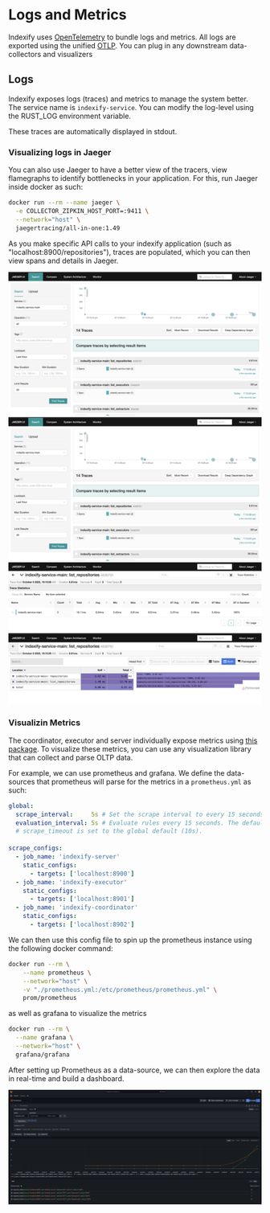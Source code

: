 # Logs and Metrics

Indexify uses [OpenTelemetry](https://opentelemetry.io/) to bundle logs and metrics.
All logs are exported using the unified [OTLP](https://opentelemetry.io/docs/specs/otel/protocol/). You can plug in any downstream data-collectors and visualizers

## Logs

Indexify exposes logs (traces) and metrics to manage the system better.
The service name is `indexify-service`.
You can modify the log-level using the RUST_LOG environment variable.
<!-- TODO: this should be set before Docker is run -->
These traces are automatically displayed in stdout.

### Visualizing logs in Jaeger

You can also use Jaeger to have a better view of the tracers, view flamegraphs to identify bottlenecks in your application.
For this, run Jaeger inside docker as such:

```sh
docker run --rm --name jaeger \
  -e COLLECTOR_ZIPKIN_HOST_PORT=:9411 \
  --network="host" \
  jaegertracing/all-in-one:1.49
```

As you make specific API calls to your indexify application (such as "localhost:8900/repositories"), traces are populated, which you can then view spans and details in Jaeger.

![Traces](docs/docs/images/jaeger/traces.png)
![Detailed Spans & Logs](docs/docs/images/jaeger/traces.png)
![Statistics](docs/docs/images/jaeger/stats.png)
![Flamegraph](docs/docs/images/jaeger/flamegraph.png)

### Visualizin Metrics

The coordinator, executor and server individually expose metrics using [this package](https://github.com/ttys3/axum-otel-metrics).
To visualize these metrics, you can use any visualization library that can collect and parse OLTP data.

For example, we can use prometheus and grafana. We define the data-sources that prometheus will parse for the metrics in a `prometheus.yml` as such:

```yaml
global:
  scrape_interval:     5s # Set the scrape interval to every 15 seconds. Default is every 1 minute.
  evaluation_interval: 5s # Evaluate rules every 15 seconds. The default is every 1 minute.
  # scrape_timeout is set to the global default (10s).

scrape_configs:
  - job_name: 'indexify-server'
    static_configs:
      - targets: ['localhost:8900']
  - job_name: 'indexify-executor'
    static_configs:
      - targets: ['localhost:8901']
  - job_name: 'indexify-coordinator'
    static_configs:
      - targets: ['localhost:8902']
```

We can then use this config file to spin up the prometheus instance using the following docker command:

```sh
docker run --rm \
    --name prometheus \
    --network="host" \
    -v "./prometheus.yml:/etc/prometheus/prometheus.yml" \
    prom/prometheus
```

as well as grafana to visualize the metrics

```sh
docker run --rm \
  --name grafana \
  --network="host" \
  grafana/grafana
```

After setting up Prometheus as a data-source, we can then explore the data in real-time and build a dashboard.

![Grafana Explore Data](docs/docs/images/grafana/total_requests.png)
